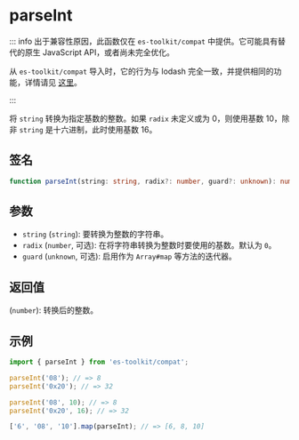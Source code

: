 # parseInt

::: info
出于兼容性原因，此函数仅在 `es-toolkit/compat` 中提供。它可能具有替代的原生 JavaScript API，或者尚未完全优化。

从 `es-toolkit/compat` 导入时，它的行为与 lodash 完全一致，并提供相同的功能，详情请见 [这里](../../../compatibility.md)。

:::

将 `string` 转换为指定基数的整数。如果 `radix` 未定义或为 0，则使用基数 10，除非 `string` 是十六进制，此时使用基数 16。

## 签名

```typescript
function parseInt(string: string, radix?: number, guard?: unknown): number;
```

## 参数

- `string` (`string`): 要转换为整数的字符串。
- `radix` (`number`, 可选): 在将字符串转换为整数时要使用的基数。默认为 `0`。
- `guard` (`unknown`, 可选): 启用作为 `Array#map` 等方法的迭代器。

## 返回值

(`number`): 转换后的整数。

## 示例

```javascript
import { parseInt } from 'es-toolkit/compat';

parseInt('08'); // => 8
parseInt('0x20'); // => 32

parseInt('08', 10); // => 8
parseInt('0x20', 16); // => 32

['6', '08', '10'].map(parseInt); // => [6, 8, 10]
```
